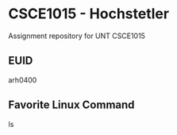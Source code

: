 # CSCE1015 - Hochstetler
Assignment repository for UNT CSCE1015
## EUID
arh0400
## Favorite Linux Command
ls
